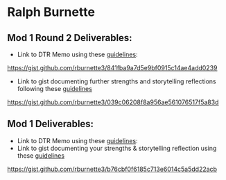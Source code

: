 # Ralph Burnette

## Mod 1 Round 2 Deliverables:

* Link to DTR Memo using these [guidelines](https://github.com/turingschool/career-development-curriculum/blob/master/module_one/dtr_guidelines_memo.md):

https://gist.github.com/rburnette3/841fba9a7d5e9bf0915c14ae4add0239

* Link to gist documenting further strengths and storytelling reflections following these [guidelines](https://github.com/turingschool/career-development-curriculum/blob/master/module_one/strengths_storytelling_follow-up.md)

https://gist.github.com/rburnette3/039c06208f8a956ae561076517f5a83d

## Mod 1 Deliverables:
* Link to DTR Memo using these [guidelines](https://github.com/turingschool/career-development-curriculum/blob/master/module_one/dtr_guidelines_memo.md):
* Link to gist documenting your strengths & storytelling reflection using these [guidelines](https://github.com/turingschool/career-development-curriculum/blob/master/module_one/strengths_storytelling_reflection.md)

https://gist.github.com/rburnette3/b76cbf0f6185c713e6014c5a5dd22acb
